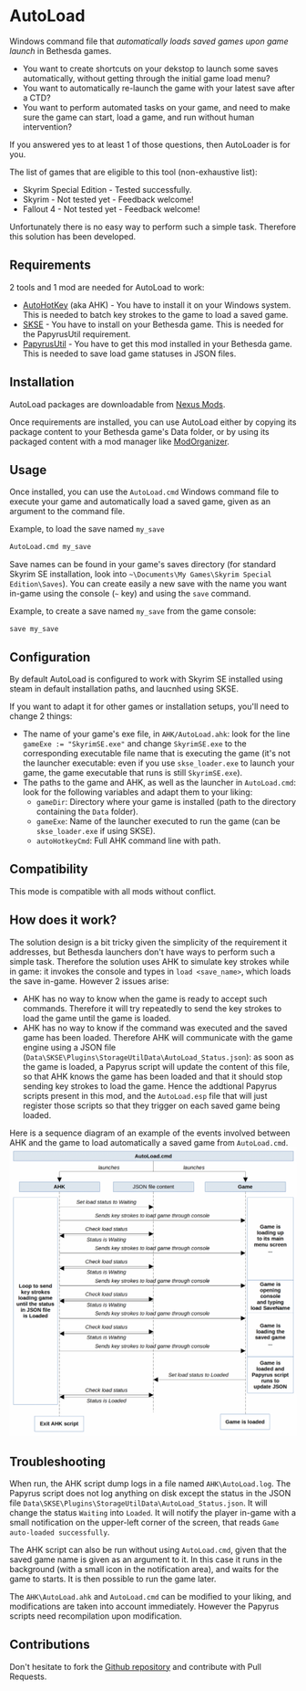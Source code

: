 # AutoLoad

Windows command file that *automatically loads saved games upon game launch* in Bethesda games.

* You want to create shortcuts on your dekstop to launch some saves automatically, without getting through the initial game load menu?
* You want to automatically re-launch the game with your latest save after a CTD?
* You want to perform automated tasks on your game, and need to make sure the game can start, load a game, and run without human intervention?

If you answered yes to at least 1 of those questions, then AutoLoader is for you.

The list of games that are eligible to this tool (non-exhaustive list):
* Skyrim Special Edition - Tested successfully.
* Skyrim - Not tested yet - Feedback welcome!
* Fallout 4 - Not tested yet - Feedback welcome!

Unfortunately there is no easy way to perform such a simple task. Therefore this solution has been developed.

## Requirements

2 tools and 1 mod are needed for AutoLoad to work:
* [AutoHotKey](https://www.autohotkey.com/) (aka AHK) - You have to install it on your Windows system. This is needed to batch key strokes to the game to load a saved game.
* [SKSE](https://skse.silverlock.org/) - You have to install on your Bethesda game. This is needed for the PapyrusUtil requirement.
* [PapyrusUtil](https://www.nexusmods.com/skyrimspecialedition/mods/13048) - You have to get this mod installed in your Bethesda game. This is needed to save load game statuses in JSON files.

## Installation

AutoLoad packages are downloadable from [Nexus Mods](https://www.nexusmods.com/skyrimspecialedition/mods/41478).

Once requirements are installed, you can use AutoLoad either by copying its package content to your Bethesda game's Data folder, or by using its packaged content with a mod manager like [ModOrganizer](https://www.nexusmods.com/skyrimspecialedition/mods/6194).

## Usage

Once installed, you can use the `AutoLoad.cmd` Windows command file to execute your game and automatically load a saved game, given as an argument to the command file.

Example, to load the save named `my_save`
```bat
AutoLoad.cmd my_save
```

Save names can be found in your game's saves directory (for standard Skyrim SE installation, look into `~\Documents\My Games\Skyrim Special Edition\Saves`).
You can create easily a new save with the name you want in-game using the console (`~` key) and using the `save` command.

Example, to create a save named `my_save` from the game console:
```
save my_save
```

## Configuration

By default AutoLoad is configured to work with Skyrim SE installed using steam in default installation paths, and laucnhed using SKSE.

If you want to adapt it for other games or installation setups, you'll need to change 2 things:
* The name of your game's exe file, in `AHK/AutoLoad.ahk`: look for the line `gameExe := "SkyrimSE.exe"` and change `SkyrimSE.exe` to the corresponding executable file name that is executing the game (it's not the launcher executable: even if you use `skse_loader.exe` to launch your game, the game executable that runs is still `SkyrimSE.exe`).
* The paths to the game and AHK, as well as the launcher in `AutoLoad.cmd`: look for the following variables and adapt them to your liking:
  * `gameDir`: Directory where your game is installed (path to the directory containing the `Data` folder).
  * `gameExe`: Name of the launcher executed to run the game (can be `skse_loader.exe` if using SKSE).
  * `autoHotkeyCmd`: Full AHK command line with path.

## Compatibility

This mode is compatible with all mods without conflict.

## How does it work?

The solution design is a bit tricky given the simplicity of the requirement it addresses, but Bethesda launchers don't have ways to perform such a simple task.
Therefore the solution uses AHK to simulate key strokes while in game: it invokes the console and types in `load <save_name>`, which loads the save in-game.
However 2 issues arise:
* AHK has no way to know when the game is ready to accept such commands. Therefore it will try repeatedly to send the key strokes to load the game until the game is loaded.
* AHK has no way to know if the command was executed and the saved game has been loaded. Therefore AHK will communicate with the game engine using a JSON file (`Data\SKSE\Plugins\StorageUtilData\AutoLoad_Status.json`): as soon as the game is loaded, a Papyrus script will update the content of this file, so that AHK knows the game has been loaded and that it should stop sending key strokes to load the game. Hence the addtional Papyrus scripts present in this mod, and the `AutoLoad.esp` file that will just register those scripts so that they trigger on each saved game being loaded.

Here is a sequence diagram of an example of the events involved between AHK and the game to load automatically a saved game from `AutoLoad.cmd`.
![Sequence diagram](https://raw.githubusercontent.com/Muriel-Salvan/AutoLoad/master/docs/sequence.png)

## Troubleshooting

When run, the AHK script dump logs in a file named `AHK\AutoLoad.log`.
The Papyrus script does not log anything on disk except the status in the JSON file `Data\SKSE\Plugins\StorageUtilData\AutoLoad_Status.json`. It will change the status `Waiting` into `Loaded`. It will notify the player in-game with a small notification on the upper-left corner of the screen, that reads `Game auto-loaded successfully`.

The AHK script can also be run without using `AutoLoad.cmd`, given that the saved game name is given as an argument to it. In this case it runs in the background (with a small icon in the notification area), and waits for the game to starts. It is then possible to run the game later.

The `AHK\AutoLoad.ahk` and `AutoLoad.cmd` can be modified to your liking, and modifications are taken into account immediately. However the Papyrus scripts need recompilation upon modification.

## Contributions

Don't hesitate to fork the [Github repository](https://github.com/Muriel-Salvan/AutoLoad) and contribute with Pull Requests.
